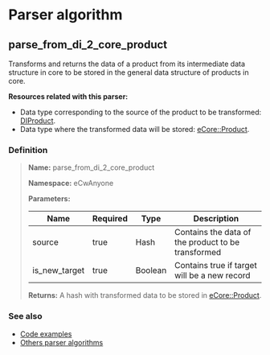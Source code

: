 # Parser algorithm
 
## parse_from_di_2_core_product

Transforms and returns the data of a product from its intermediate data structure in core to be stored
in the general data structure of products in core.

**Resources related with this parser:**

* Data type corresponding to the source of the product to be transformed: [DIProduct](../data-types/DIProduct.md).
* Data type where the transformed data will be stored: [eCore::Product](https://cenit.io/json_data_type?f[namespace][24075][v]=eCore&f[name][24160][o]=is&f[name][24160][v]=Product).
    
### Definition

> **Name:** parse_from_di_2_core_product
> 
> **Namespace:** eCwAnyone
>
> **Parameters:**
> 
> | Name | Required | Type | Description |
> | ---- | -------- | ---- | ----------- |
> | source | true | Hash | Contains the data of the product to be transformed |
> | is_new_target | true | Boolean | Contains true if target will be a new record |
>
> **Returns:** A hash with transformed data to be stored in [eCore::Product](https://cenit.io/json_data_type?f[namespace][24075][v]&#x3D;eCore&amp;f[name][24160][o]&#x3D;is&amp;f[name][24160][v]&#x3D;Product).

### See also
* [Code examples](https://cenit.io/algorithm?f[name][40703][o]=is&f[name][40703][v]=parse_from_di_2_core_product&f[namespace][40840][o]=starts_with&f[namespace][40840][v]=eCw)
* [Others parser algorithms](overview?id=parse_from_di_2_core_product)